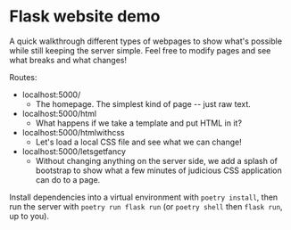 # Flask website demo

A quick walkthrough different types of webpages to show what's possible while still keeping the server simple. Feel free to modify pages and see what breaks and what changes!

Routes:

- localhost:5000/
  - The homepage. The simplest kind of page -- just raw text.
- localhost:5000/html
  - What happens if we take a template and put HTML in it?
- localhost:5000/htmlwithcss
  - Let's load a local CSS file and see what we can change!
- localhost:5000/letsgetfancy
  - Without changing anything on the server side, we add a splash of bootstrap to show what a few minutes of judicious CSS application can do to a page.

Install dependencies into a virtual environment with `poetry install`, then run the server with `poetry run flask run` (or `poetry shell` then `flask run`, up to you).
